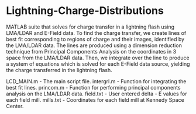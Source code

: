 # Lightning-Charge-Distributions
MATLAB suite that solves for charge transfer in a lightning flash using LMA/LDAR and E-Field data. To find
the charge transfer, we create lines of best fit corresponding to regions of charge and their
images, identified by the LMA/LDAR data. The lines are produced using a dimension reduction technique
from Principal Components Analysis on the coordinates in 3 space from the LMA/LDAR data. Then, we integrate
over the line to produce a system of equations which is solved for each E-Field data source, yielding 
the charge transferred in the lightning flash. 

LCD_MAIN.m - The main script file.
intergrl.m - Function for integrating the best fit lines.
princom.m  - Function for performing principal components analysis on the LMA/LDAR data.
field.txt  - User entered delta - E values for each field mill.
mills.txt  - Coordinates for each field mill at Kennedy Space Center.
